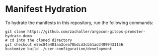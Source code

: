 # Manifest Hydration

To hydrate the manifests in this repository, run the following commands:

```shell
git clone https://github.com/zachaller/argocon-gitops-promoter-hydrate-demo
# cd into the cloned directory
git checkout e5ec84a481aa3cea78bdcd3cb51ad34099431156
kustomize build ./user-configuration/development
```
